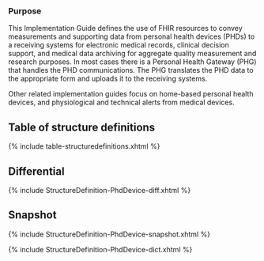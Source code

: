 ### Purpose
This Implementation Guide defines the use of FHIR resources to convey measurements and supporting data from personal health devices (PHDs) to a receiving systems for electronic medical records, clinical decision support, and medical data archiving for aggregate quality measurement and research purposes. In most cases there is a Personal Health Gateway (PHG) that handles the PHD communications. The PHG translates the PHD data to the appropriate form and uploads it to the receiving systems. 

Other related implementation guides focus on home-based personal health devices, and physiological and technical alerts from medical devices.

## Table of structure definitions

{% include table-structuredefinitions.xhtml %}

## Differential

{% include StructureDefinition-PhdDevice-diff.xhtml %}

## Snapshot

{% include StructureDefinition-PhdDevice-snapshot.xhtml %}

{% include StructureDefinition-PhdDevice-dict.xhtml %}
